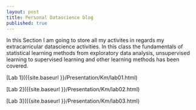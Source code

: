 ```yaml
---
layout: post
title: Personal Datascience blog
published: true
---
```


In this Section I am going to store all my activites in regards my extracarricular datascience activities. In this class the fundamentals of statistical learning methods from exploratory data analysis, unsupervised learning to supervised learning and other learning methods has been covered.


[Lab 1]({{site.baseurl }}/Presentation/Km/lab01.html)

[Lab 2]({{site.baseurl }}/Presentation/Km/lab02.html)

[Lab 3]({{site.baseurl }}/Presentation/Km/lab03.html)

